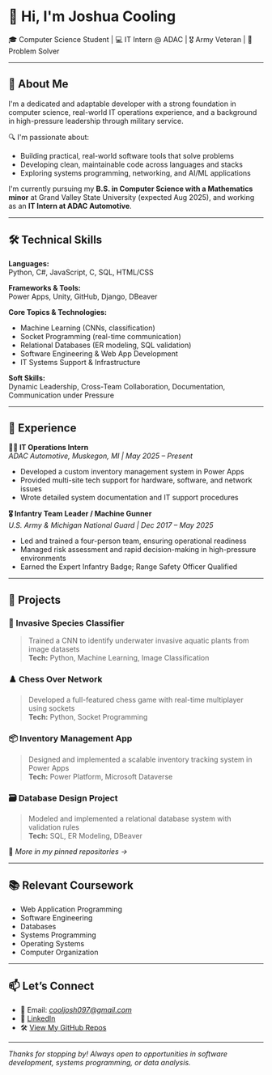 # 👋 Hi, I'm Joshua Cooling

🎓 Computer Science Student | 💻 IT Intern @ ADAC | 🎖️ Army Veteran | 🚀 Problem Solver

---

## 🧠 About Me

I'm a dedicated and adaptable developer with a strong foundation in computer science, real-world IT operations experience, and a background in high-pressure leadership through military service.

🔍 I'm passionate about:
- Building practical, real-world software tools that solve problems
- Developing clean, maintainable code across languages and stacks
- Exploring systems programming, networking, and AI/ML applications

I'm currently pursuing my **B.S. in Computer Science with a Mathematics minor** at Grand Valley State University (expected Aug 2025), and working as an **IT Intern at ADAC Automotive**.

---

## 🛠️ Technical Skills

**Languages:**  
Python, C#, JavaScript, C, SQL, HTML/CSS

**Frameworks & Tools:**  
Power Apps, Unity, GitHub, Django, DBeaver

**Core Topics & Technologies:**  
- Machine Learning (CNNs, classification)  
- Socket Programming (real-time communication)  
- Relational Databases (ER modeling, SQL validation)  
- Software Engineering & Web App Development  
- IT Systems Support & Infrastructure

**Soft Skills:**  
Dynamic Leadership, Cross-Team Collaboration, Documentation, Communication under Pressure

---

## 💼 Experience

**👨‍💻 IT Operations Intern**  
*ADAC Automotive, Muskegon, MI | May 2025 – Present*  
- Developed a custom inventory management system in Power Apps  
- Provided multi-site tech support for hardware, software, and network issues  
- Wrote detailed system documentation and IT support procedures  

**🎖️ Infantry Team Leader / Machine Gunner**  
*U.S. Army & Michigan National Guard | Dec 2017 – May 2025*  
- Led and trained a four-person team, ensuring operational readiness  
- Managed risk assessment and rapid decision-making in high-pressure environments  
- Earned the Expert Infantry Badge; Range Safety Officer Qualified

---

## 🚀 Projects

### 🧠 Invasive Species Classifier
> Trained a CNN to identify underwater invasive aquatic plants from image datasets  
**Tech:** Python, Machine Learning, Image Classification  

### ♟️ Chess Over Network
> Developed a full-featured chess game with real-time multiplayer using sockets  
**Tech:** Python, Socket Programming  

### 📦 Inventory Management App
> Designed and implemented a scalable inventory tracking system in Power Apps  
**Tech:** Power Platform, Microsoft Dataverse  

### 🗃️ Database Design Project
> Modeled and implemented a relational database system with validation rules  
**Tech:** SQL, ER Modeling, DBeaver  

🧪 *More in my pinned repositories →*

---

## 📚 Relevant Coursework

- Web Application Programming  
- Software Engineering  
- Databases  
- Systems Programming  
- Operating Systems  
- Computer Organization  

---

## 📫 Let’s Connect

- 📧 Email: *cooljosh097@gmail.com*  
- 💼 [LinkedIn](https://www.linkedin.com/in/joshua-cooling/)  
- 🛠️ [View My GitHub Repos](https://github.com/JoshuaCooling?tab=repositories)

---

*Thanks for stopping by! Always open to opportunities in software development, systems programming, or data analysis.*
